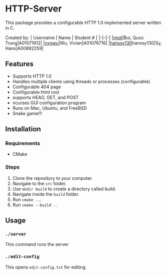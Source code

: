 # HTTP-Server
This package provides a configurable HTTP 1.0 implemented server written in C.

Created by:
| Username | Name | Student # |
|-|-|-|
|[imqt](https://github.com/imqt)|Bui, Quoc Trung|A01071612|
|[vvnwu](https://github.com/vvnwu)|Wu, Vivian|A01076716|
|[hanssy130](https://github.com/hanssy130)hanssy130|Sy, Hans|A00892259|

## Features
- Supports HTTP 1.0
- Handles multiple clients using threads or processes (configurable)
- Configurable 404 page
- Configurable html root
- supports HEAD, GET, and POST
- ncurses GUI configuration program
- Runs on Mac, Ubuntu, and FreeBSD
- Snake game!!!

## Installation
### Requirements
- CMake
### Steps
1. Clone the repository to your computer.
2. Navigate to the `src` folder.
3. Use `mkdir build` to create a directory called build.
4. Navigate inside the `build` folder.
5. Run `cmake ..`.
6. Run `cmake --build .`.

## Usage
### `./server`
This command runs the server
### `./edit-config`
This opens `edit-config.txt` for editing.
